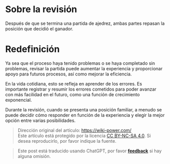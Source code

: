 # Sobre la revisión

Después de que se termina una partida de ajedrez, ambas partes repasan la posición que decidió el ganador.

# Redefinición

Ya sea que el proceso haya tenido problemas o se haya completado sin problemas, revisar la partida puede aumentar la experiencia y proporcionar apoyo para futuros procesos, así como mejorar la eficiencia.

En la vida cotidiana, esto se refleja en aprender de los errores. Es importante registrar y resumir los errores cometidos para poder avanzar con más facilidad en el futuro, como una función de crecimiento exponencial.

Durante la revisión, cuando se presenta una posición familiar, a menudo se puede decidir cómo responder en función de la experiencia y elegir la mejor opción entre varias posibilidades.

> Dirección original del artículo: <https://wiki-power.com/>  
> Este artículo está protegido por la licencia [CC BY-NC-SA 4.0](https://creativecommons.org/licenses/by/4.0/deed.zh). Si desea reproducirlo, por favor indique la fuente.

> Este post está traducido usando ChatGPT, por favor [**feedback**](https://github.com/linyuxuanlin/Wiki_MkDocs/issues/new) si hay alguna omisión.